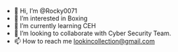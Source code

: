 - 👋 Hi, I’m @Rocky0071
- 👀 I’m interested in Boxing
- 🌱 I’m currently learning CEH
- 💞️ I’m looking to collaborate with Cyber Security Team.
- 📫 How to reach me lookincollection@gmail.com

<!---
Rocky0071/Rocky0071 is a ✨ special ✨ repository because its `README.md` (this file) appears on your GitHub profile.
You can click the Preview link to take a look at your changes.
--->
